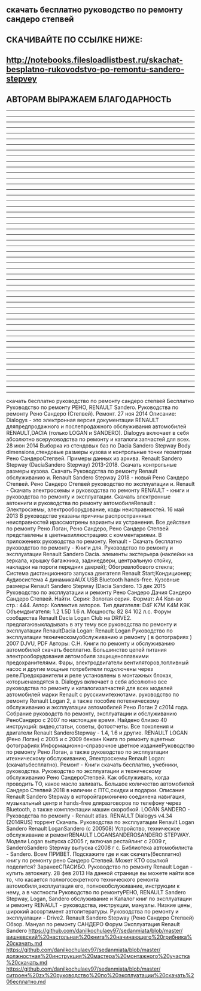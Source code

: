скачать бесплатно руководство по ремонту сандеро степвей
--------------------------------------------------
СКАЧИВАЙТЕ ПО ССЫЛКЕ НИЖЕ:
--------------------------------------------------
http://notebooks.filesloadlistbest.ru/skachat-besplatno-rukovodstvo-po-remontu-sandero-stepvey
--------------------------------------------------
АВТОРАМ ВЫРАЖАЕМ БЛАГОДАРНОСТЬ
--------------------------------------------------
--------------------------------------------------
--------------------------------------------------
--------------------------------------------------
--------------------------------------------------
--------------------------------------------------
--------------------------------------------------
--------------------------------------------------
--------------------------------------------------
--------------------------------------------------
--------------------------------------------------
--------------------------------------------------
--------------------------------------------------
--------------------------------------------------
--------------------------------------------------
--------------------------------------------------
--------------------------------------------------
--------------------------------------------------
--------------------------------------------------
--------------------------------------------------
--------------------------------------------------
--------------------------------------------------
--------------------------------------------------
--------------------------------------------------
--------------------------------------------------
--------------------------------------------------
--------------------------------------------------
--------------------------------------------------
--------------------------------------------------
--------------------------------------------------
--------------------------------------------------
--------------------------------------------------
--------------------------------------------------
--------------------------------------------------
--------------------------------------------------
--------------------------------------------------
--------------------------------------------------
--------------------------------------------------
--------------------------------------------------
--------------------------------------------------
--------------------------------------------------
--------------------------------------------------
--------------------------------------------------
--------------------------------------------------
--------------------------------------------------
--------------------------------------------------
--------------------------------------------------
--------------------------------------------------
--------------------------------------------------
--------------------------------------------------
--------------------------------------------------
--------------------------------------------------
скачать бесплатно руководство по ремонту сандеро степвей Бесплатно Руководство по ремонту РЕНО, RENAULT Sandero. Руководства по ремонту Рено Сандеро (Степвей). Ремонт. 27 ноя 2014  Описание: Dialogys - это электронная версия документации RENAULT дляпредпродажного и послепродажного обслуживания автомобилей RENAULT,DACIA (только LOGAN и SANDERO). Dialogys включает в себя абсолютно всеруководства по ремонту и каталоги запчастей для всех. 28 июн 2014  Выборка из стендовых баз по Dacia Sandero Stepway Body dimensions,стендовые размеры кузова и контрольные точки геометрии Рено СандероСтепвей. Примеры данных из архива. Renault Sandero Stepway (DaciaSandero Stepway) 2013-2018. Скачать контрольные размеры кузова. Скачать Руководства по ремонту Renault обслуживанию и. Renault Sandero Stepway 2018 - новый Рено Сандеро Степвей. Рено Сандеро Степвей руководство по эксплуатации и. Renault - Скачать электросхемы и руководства по ремонту
RENAULT - книги и руководства по ремонту и эксплуатации. Скачать электронные автокниги и руководства по ремонту автомобиляRenault : Электросхемы, электрооборудование, коды неисправностей. 16 май 2013  В руководстве указаны причины распространнных неисправностей ирассмотрены варианты их устранения. Все действия по ремонту Рено Логан, Рено Сандеро, Рено Сандеро Степвей представлены в цветныхиллюстрациях с комментариями. В приложениях руководства по ремонту. Renault - Скачать бесплатно руководство по ремонту - Книги для. Руководство по ремонту и эксплуатации Renault Sandero  Dacia. элементы экстерьера (наклейки на зеркала, крышку багажника, задниедвери, центральную стойку, накладки на пороги передних дверей); Обогревлобового стекла; Система дистанционного запуска двигателя Renault Start;Кондиционер; Аудиосистема 4 динамикаAUX  USB  Bluetooth  hands-free. Кузовные размеры Renault Sandero Stepway (Dacia Sandero. 13 дек 2015  Руководство по эксплуатации и ремонту Рено Сандеро  Дачия Сандеро Сандеро Степвей. Найти. Серия: Золотая серия. Формат: А4 Кол-во стр.: 444. Автор: Коллектив авторов. Тип двигателя: D4F  K7M  K4M  K9K Объемдвигателя: 1.2  1.5D  1.6 л. Мощность: 82  84  102 л.с.
Форум сообщества Renault Dacia Logan Club на DRIVE2. предлагаювыкладывать в эту тему все руководства по ремонту и эксплуатации RenaultDacia Logan: Renault Logan Руководство по эксплуатации техническомуобслуживанию и ремонту ( в фотографиях ) 2007 DJVU, PDF Авторы: С.Н. Книги по ремонту и обслуживанию автомобилей скачать бесплатно. Большинство цепей питания электрооборудования автомобиля защищеноплавкими предохранителями. Фары, электродвигатели вентиляторов,топливный насос и другие мощные потребители подключены через реле.Предохранители и реле установлены в монтажных блоках, которыенаходятся в. Dialogys включает в себя абсолютно все руководства по ремонту и каталогизапчастей для всех моделей автомобилей марки Renault с русскимитехнотами.  руководство по ремонту Renault Logan 2, а также пособие потехническому обслуживанию и эксплуатации автомобилей Рено Логан 2 с2014 года. Собрание руководств по ремонту, эксплуатации и обслуживанию РеноСандеро с 2007 по настоящее время. Найдено близко 40 инструкций: видео,статьи, советы, фотоотчеты. Все поколения и двигатели Renault SanderoStepway - 1.4, 1.6 и другие. RENAULT LOGAN (Рено Логан) с 2005 и с 2009 бензин Книга по ремонту вцветных фотографиях  Информационно-справочное цветное изданиеРуководство по ремонту Рено Логан, а также руководство по эксплуатации итехническому обслуживанию,  Электросхемы Renault Logan: (скачатьбесплатно). Ремонт - Книги скачать бесплатно, учебники, руководства. Руководство по эксплуатации и техническому обслуживанию Рено СандероСтепвей. Как обслуживать, когда проводить ТО, какое масло заливать.
Большое количество автомобилей Сандеро Степвей 2018 в наличии с ПТС,скидки и подарки.  Описание Renault Sandero Stepway  в которойгармонично соединена навигация, музыкальный центр и hands-free дляразговоров по телефону через Bluetooth, а также комплектации машин скоробкой. LOGAN  SANDERO - Руководства по ремонту - Renault atlas. RENAULT Dialogys v4.34 (2014RUS) торрент Скачать. Руководства по эксплуатации Renault Logan  Sandero Renault LoganSandero (с 200508) Устройство, техническое обслуживание и ремонтRENAULT LOGANSANDEROSANDERO STEPWAY. Модели Logan выпуска с2005 г, включая рестайлинг с 2009 г, SanderoSandero Stepway выпуска с2008 г с. Библиотека автомобилиста - Sandero. Всем ПРИВЕТ. Подскажите где и как скачать(бесплатно) книгу по ремонту рено Сандеро Степвей. Может КТО ссылкой поделится? ЗаранееСПАСИБО. Руководство по ремонту Renault Logan - купить автокнигу. 28 фев 2013  На данной странице вы можете найти все то, что касается полногосекретного технического ремонта автомобиля,эксплуатация его, полноеобслуживание, инструкции к нему, а в частности Руководство по ремонтуРЕНО, RENAULT Sandero Stepway, Logan, Sandero обслуживание и
Каталог книг по эксплуатации и ремонту RENAULT - руководства, инструкции, мануалы. Низкие цены, широкий ассортимент автолитературы. Руководства по ремонту и эксплуатации - Drive2. Renault Sandero Stepway (Рено Сандеро Степвей)  Обзор. Мануал по ремонту САНДЕРО  Форум Эксплуатация Renault Sandero
https://github.com/danilkochulaev97/sedanmiata/blob/master/вишневский%20настольная%20книга%20начинающего%20грибника%20скачать.md
https://github.com/danilkochulaev97/sedanmiata/blob/master/должностная%20инструкция%20мастера%20монтажного%20участка%20скачать.md
https://github.com/danilkochulaev97/sedanmiata/blob/master/ситроен%20zx%20руководство%20по%20эксплуатации%20скачать%20бесплатно.md